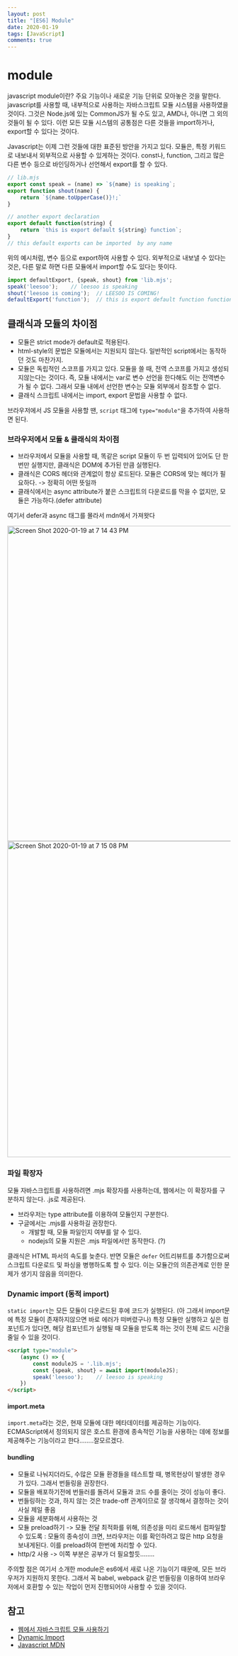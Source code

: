 ```yaml
---
layout: post
title: "[ES6] Module"
date: 2020-01-19
tags: [JavaScript]
comments: true
---
```


# module

javascript module이란? 주요 기능이나 새로운 기능 단위로 모아놓은 것을 말한다. javascript를 사용할 때, 내부적으로 사용하는 자바스크립트 모듈 시스템을 사용하였을 것이다. 그것은 Node.js에 있는 CommonJS가 될 수도 있고, AMD나, 아니면 그 외의 것들이 될 수 있다. 이런 모든 모듈 시스템의 공통점은 다른 것들을 import하거나, export할 수 있다는 것이다.

Javascript는 이제 그런 것들에 대한 표준된 방안을 가지고 있다. 모듈은, 특정 키워드로 내보내서 외부적으로 사용할 수 있게하는 것이다. const나, function, 그리고 많은 다른 변수 등으로 바인딩하거나 선언해서 export를 할 수 있다. 

```javascript
// lib.mjs
export const speak = (name) => `${name} is speaking`;
export function shout(name) {
    return `${name.toUpperCase()}!;`
}

// another export declaration
export default function(string) {
    return `this is export default ${string} function`;
}
// this default exports can be imported  by any name
```

위의 예시처럼, 변수 등으로 export하여 사용할 수 있다. 외부적으로 내보낼 수 있다는 것은, 다른 말로 하면 다른 모듈에서 import할 수도 있다는 뜻이다. 

```javascript
import defaultExport, {speak, shout} from 'lib.mjs';
speak('leesoo');    // leesoo is speaking
shout('leesoo is coming');  // LEESOO IS COMING!
defaultExport('function');  // this is export default function function 
```

## 클래식과 모듈의 차이점

* 모듈은 strict mode가 default로 적용된다.
* html-style의 문법은 모듈에서는 지원되지 않는다. 일반적인 script에서는 동작하던 것도 마찬가지.
* 모듈은 독립적인 스코프를 가지고 있다. 모듈을 쓸 때, 전역 스코프를 가지고 생성되지않는다는 것이다. 즉, 모듈 내에서는 var로 변수 선언을 한다해도 이는 전역변수가 될 수 없다. 그래서 모듈 내에서 선언한 변수는 모듈 외부에서 참조할 수 없다.
* 클래식 스크립트 내에서는 import, export 문법을 사용할 수 없다.

브라우저에서 JS 모듈을 사용할 땐, `script` 태그에 `type="module"`을 추가하여 사용하면 된다.

### 브라우저에서 모듈 & 클래식의 차이점

* 브라우저에서 모듈을 사용할 때, 똑같은 script 모듈이 두 번 입력되어 있어도 단 한번만 실행지만, 클래식은 DOM에 추가된 만큼 실행된다.
* 클래식은 CORS 헤더와 관계없이 항상 로드된다. 모듈은 CORS에 맞는 헤더가 필요하다. -> 정확히 어떤 뜻일까
* 클래식에서는 async attribute가 붙은 스크립트의 다운로드를 막을 수 없지만, 모듈은 가능하다.(defer attribute)

여기서 defer과 async 태그를 몰라서 mdn에서 가져왓다

<img width="711" alt="Screen Shot 2020-01-19 at 7 14 43 PM" src="https://user-images.githubusercontent.com/39291812/72679188-21b08500-3af0-11ea-91f8-ae7108371ddf.png">

<img width="713" alt="Screen Shot 2020-01-19 at 7 15 08 PM" src="https://user-images.githubusercontent.com/39291812/72679189-25dca280-3af0-11ea-86cc-70239f994c24.png">

### 파일 확장자

모듈 자바스크립트를 사용하려면 .mjs 확장자를 사용하는데, 웹에서는 이 확장자를 구분하지 않는다. .js로 제공된다.

* 브라우저는 type attribute를 이용하여 모듈인지 구분한다.
* 구글에서는 .mjs를 사용하길 권장한다.
    - 개발할 때, 모듈 파일인지 여부를 알 수 있다.
    - nodejs의 모듈 지원은 .mjs 파일에서만 동작한다. (?)

클래식은 HTML 파서의 속도를 늦춘다. 반면 모듈은 `defer` 어트리뷰트를 추가함으로써 스크립트 다운로드 및 파싱을 병행하도록 할 수 있다. 이는 모듈간의 의존관계로 인한 문제가 생기지 않음을 의미한다.

### Dynamic import (동적 import)

`static import`는 모든 모듈이 다운로드된 후에 코드가 실행된다. (아 그래서 import문에 특정 모듈이 존재하지않으면 바로 에러가 떠버렸구나) 특정 모듈만 실행하고 싶은 컴포넌트가 있다면, 해당 컴포넌트가 실행될 때 모듈을 받도록 하는 것이 전체 로드 시간을 줄일 수 있을 것이다.

```html
<script type="module">
    (async () => {
        const moduleJS = '.lib.mjs';
        const {speak, shout} = await import(moduleJS);
        speak('leesoo');    // leesoo is speaking
    })
</script>
```

#### import.meta

`import.meta`라는 것은, 현재 모듈에 대한 메타데이터를 제공하는 기능이다. ECMAScript에서 정의되지 않은 호스트 환경에 종속적인 기능을 사용하는 데에 정보를 제공해주는 기능이라고 한다........잘모르겠다.

#### bundling

* 모듈로 나눠지더라도, 수많은 모듈 환경들을 테스트할 때, 병목현상이 발생한 경우가 있다. 그래서 번들링을 권장한다.
* 모듈을 배포하기전에 번들러를 돌려서 모듈과 코드 수를 줄이는 것이 성능이 좋다.
* 번들링하는 것과, 하지 않는 것은 trade-off 관계이므로 잘 생각해서 결정하는 것이 사실 제일 좋음
* 모듈을 세분화해서 사용하는 것
* 모듈 preload하기 -> 모듈 전달 최적화를 위해, 의존성을 미리 로드해서 컴파일할 수 있도록 : 모듈의 종속성이 크면, 브라우저는 이를 확인하려고 많은 http 요청을 보내게된다. 이를 preload하여 한번에 처리할 수 있다.
* http/2 사용 -> 이쪽 부분은 공부가 더 필요할듯........

주의할 점은 여기서 소개한 module은 es6에서 새로 나온 기능이기 때문에, 모든 브라우저가 지원하지 못한다. 그래서 꼭 babel, webpack 같은 번들링을 이용하여 브라우저에서 호환할 수 있는 작업이 먼저 진행되어야 사용할 수 있을 것이다.

## 참고

- [웹에서 자바스크립트 모듈 사용하기](https://velog.io/@widian/%EC%9B%B9%EC%97%90%EC%84%9C-%EC%9E%90%EB%B0%94%EC%8A%A4%ED%81%AC%EB%A6%BD%ED%8A%B8-%EB%AA%A8%EB%93%88-%EC%82%AC%EC%9A%A9%ED%95%98%EA%B8%B0)
- [Dynamic Import](https://v8.dev/features/dynamic-import)
- [Javascript MDN](https://developer.mozilla.org/ko/docs/Web/HTML/Element/script)